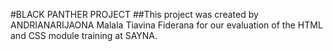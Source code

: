 #BLACK PANTHER PROJECT
##This project was created by ANDRIANARIJAONA Malala Tiavina Fiderana for our evaluation of the HTML and CSS module training at SAYNA.